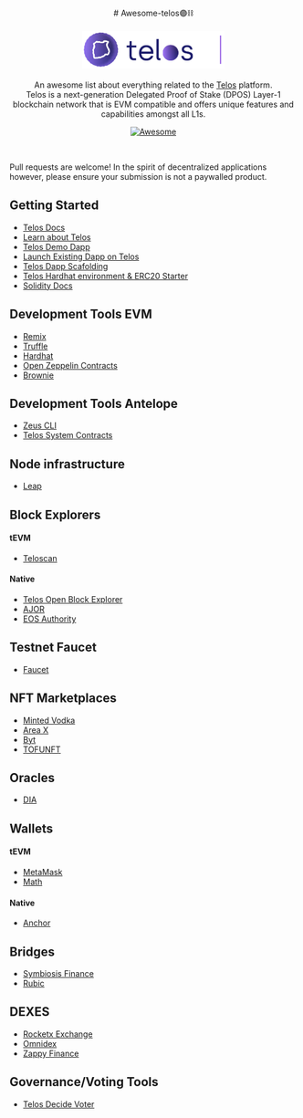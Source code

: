 <div align="center">
# Awesome-telos🟣⛓
</div>

<br/>
<div align="center">
    <img width="250px" src="/img/acorn_icon.png">
</div>
<br/>
<div align="center">
An awesome list about everything related to the <a href='https://docs.telos.net/'>Telos</a> platform.
<br />
Telos is a next-generation Delegated Proof of Stake (DPOS) Layer-1 blockchain network that is EVM compatible and offers unique features and capabilities amongst all L1s.
<br/>

[![Awesome](https://awesome.re/badge.svg)](https://awesome.re)
</div>
<br/>

Pull requests are welcome! In the spirit of decentralized applications however, please ensure your submission is not a paywalled product. 



## Getting Started
* [Telos Docs](https://docs.telos.net/)
* [Learn about Telos](https://www.telos.net/)
* [Telos Demo Dapp](https://demo.telos.finance/swap)
* [Launch Existing Dapp on Telos](https://docs.telos.net/dapps/launch-dapp-on-tEVM)
* [Telos Dapp Scafolding](https://github.com/telosnetwork/evm-ui-template)
* [Telos Hardhat environment & ERC20 Starter](https://github.com/telosnetwork/erc20-template)
* [Solidity Docs](https://docs.soliditylang.org/en/v0.8.17/)



## Development Tools EVM
* [Remix](https://remix.ethereum.org/)
* [Truffle](https://github.com/trufflesuite/truffle)
* [Hardhat](https://hardhat.org/)
* [Open Zeppelin Contracts](https://www.openzeppelin.com/)
* [Brownie](https://eth-brownie.readthedocs.io/en/stable/)


## Development Tools Antelope
* [Zeus CLI](https://docs.liquidapps.io/liquidapps-documentation/working-with-zeus-sdk/overview)
* [Telos System Contracts](https://github.com/telosnetwork/telos.contracts)

## Node infrastructure
* [Leap](https://github.com/AntelopeIO/leap)

## Block Explorers
#### tEVM
* [Teloscan](https://www.teloscan.io/)
#### Native 
* [Telos Open Block Explorer](https://explorer.telos.net/)
* [AJOR](https://ajor.io/)
* [EOS Authority](https://eosauthority.com/)

## Testnet Faucet
* [Faucet](https://app.telos.net/testnet/developers)


## NFT Marketplaces
* [Minted Vodka](https://minted.vodka/)
* [Area X](https://areaxnft.com/)
* [Byt]((https://www.byt.io/))
* [TOFUNFT](https://tofunft.com/telos)


## Oracles
* [DIA](https://docs.diadata.org/introduction/readme)

## Wallets
#### tEVM 
* [MetaMask](https://metamask.io/download/)
* [Math](https://mathwallet.org/en-us/)

#### Native
* [Anchor](https://greymass.com/en/anchor/)


## Bridges
* [Symbiosis Finance](https://symbiosis.finance/)
* [Rubic](https://rubic.exchange/)

## DEXES
* [Rocketx Exchange](https://rocketx.exchange/swap/)
* [Omnidex](https://omnidex.finance/)
* [Zappy Finance](https://www.zappy.finance/swap)


## Governance/Voting Tools 
* [Telos Decide Voter](https://app.telos.net/)


